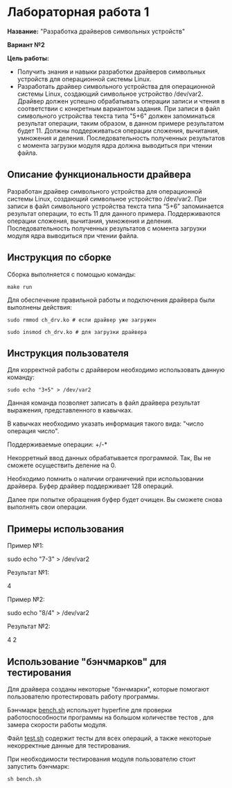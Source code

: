 # Лабораторная работа 1


**Название:** "Разработка драйверов символьных устройств"

**Вариант №2**

**Цель работы:**
- Получить знания и навыки разработки драйверов символьных устройств для операционной системы Linux.
- Разработать драйвер символьного устройства для операционной системы Linux, создающий символьное устройство /dev/var2. Драйвер должен успешно обрабатывать операции записи и чтения в соответствии с конкретным вариантом задания. При записи в файл символьного устройства текста типа "5+6" должен запоминаться результат операции, таким образом, в данном примере результатом будет 11. Должны поддерживаться операции сложения, вычитания, умножения и деления. Последовательность полученных результатов с момента загрузки модуля ядра должна выводиться при чтении файла. 

## Описание функциональности драйвера
Разработан драйвер символьного устройства для операционной системы Linux, создающий символьное устройство /dev/var2. При записи в файл символьного устройства текста типа “5+6” запоминается результат операции, то есть 11 для данного примера. Поддерживаются операции сложения, вычитания, умножения и деления. Последовательность полученных результатов с момента загрузки модуля ядра выводиться при чтении файла.

## Инструкция по сборке
Сборка выполняется с помощью команды:
```
make run
```
Для обеспечение правильной работы и подключения драйвера были выполнены действия:
```
sudo rmmod ch_drv.ko # если драйвер уже загружен
```
```
sudo insmod ch_drv.ko # для загрузки драйвера
```


## Инструкция пользователя
Для корректной работы с драйвером необходимо использовать данную команду:
```
sudo echo "3+5" > /dev/var2
```
Данная команда позволяет записать в файл драйвера результат выражения, представленного в кавычках.

В кавычках необходимо указать информация такого вида: "число операция число". 

Поддерживаемые операции: +/-*

Некорретный ввод данных обрабатывается программой. Так, Вы не сможете осуществить деление на 0. 

Необходимо помнить о наличии ограничений при использовании драйвера. Буфер драйвер поддерживает 128 операций.

Далее при попытке обращения буфер будет очищен. Вы сможете снова выполнять свои операции.

## Примеры использования
Пример №1:

sudo echo "7-3" > /dev/var2

Результат №1:

4

Пример №2:

sudo echo "8/4" > /dev/var2

Результат №2:

4 2 

## Использование "бэнчмарков" для тестирования
Для драйвера созданы некоторые "бэнчмарки", которые помогают пользователю протестировать работу программы.

Бэнчмарк [bench.sh](https://github.com/NorthCapDiamond/IO-ITMO/blob/main/lab1/bench.sh) использует hyperfine для проверки работоспособности программы на большом количестве тестов , для замера скорости работы модуля.

Файл [test.sh](https://github.com/NorthCapDiamond/IO-ITMO/blob/main/lab1/test.sh) содержит тесты для всех операций, а также некоторые
некорректные данные для тестирования.

При необходимости тестирования модуля пользователю стоит запустить бэнчмарк:
```
sh bench.sh
```